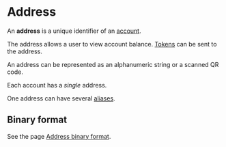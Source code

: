 # Address

An **address** is a unique identifier of an [account](/blockchain/account.md).

The address allows a user to view account balance. [Tokens](/blockchain/token.md) can be sent to the address.

An address can be represented as an alphanumeric string or a scanned QR code.

Each account has a _single_ address.

One address can have several [aliases](/blockchain/account/alias.md).

## Binary format
See the page [Address binary format](/blockchain/binary-format/address-binary-format.md).
